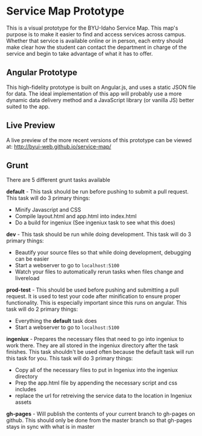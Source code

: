 Service Map Prototype
=====================

This is a visual prototype for the BYU-Idaho Service Map. This map's purpose is to make it easier to find and access services across campus. Whether that service is available online or in person, each entry should make clear how the student can contact the department in charge of the service and begin to take advantage of what it has to offer.

## Angular Prototype ##

This high-fidelity prototype is built on Angular.js, and uses a static JSON file for data. The ideal implementation of this app will probably use a more dynamic data delivery method and a JavaScript library (or vanilla JS) better suited to the app.

## Live Preview ##

A live preview of the more recent versions of this prototype can be viewed at: <http://byui-web.github.io/service-map/>

## Grunt ##

There are 5 different grunt tasks available

**default** - 
This task should be run before pushing to submit a pull request.  This task will do 3 primary things:

* Minify Javascript and CSS
* Compile layout.html and app.html into index.html
* Do a build for ingeniux (See ingeniux task to see what this does)

**dev** - 
This task should be run while doing development.  This task will do 3 primary things:

* Beautify your source files so that while doing development, debugging can be easier
* Start a webserver to go to `localhost:5100`
* Watch your files to automatically rerun tasks when files change and livereload

**prod-test** -
This should be used before pushing and submitting a pull request. It is used to test your code after minification to ensure proper functionality. This is especially important since this runs on angular. This task will do 2 primary things:

* Everything the **default** task does
* Start a webserver to go to `localhost:5100`

**ingeniux** - 
Prepares the necessary files that need to go into ingeniux to work there.  They are all stored in the ingeniux directory after the task finishes. This task shouldn't be used often because the default task will run this task for you.  This task will do 3 primary things: 
    
* Copy all of the necessary files to put in Ingeniux into the ingeniux directory
* Prep the app.html file by appending the necessary script and css includes
* replace the url for retreiving the service data to the location in Ingeniux assets

**gh-pages** - 
Will publish the contents of your current branch to gh-pages on github.  This should only be done from the master branch so that gh-pages stays in sync with what is in master

